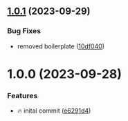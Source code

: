 ## [1.0.1](https://github.com/tomerh2001/PuppetFlow/compare/v1.0.0...v1.0.1) (2023-09-29)


### Bug Fixes

* removed boilerplate ([10df040](https://github.com/tomerh2001/PuppetFlow/commit/10df040f49dde2a0e41f9f247fc4545031144f13))

# 1.0.0 (2023-09-28)


### Features

* :fire: inital commit ([e6291d4](https://github.com/tomerh2001/PuppetFlow/commit/e6291d4e7ef8b2a4cec1502a3144de13d7c5266b))
